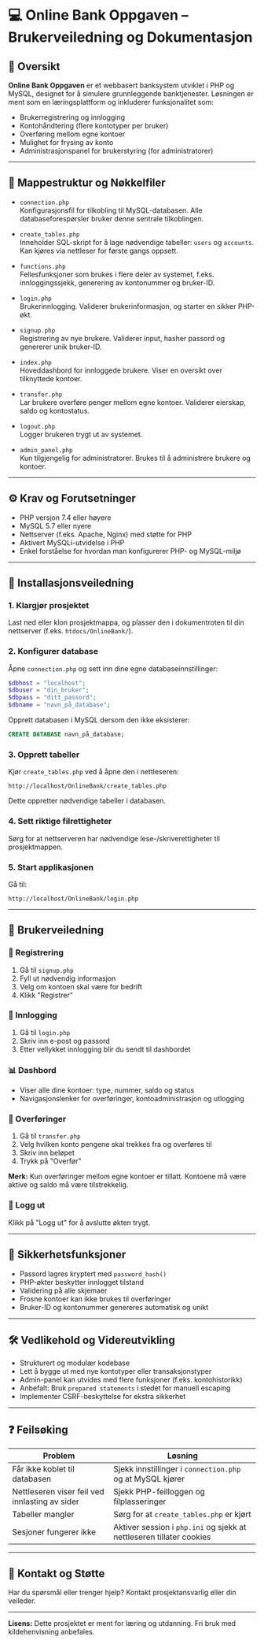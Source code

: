 # 💻 Online Bank Oppgaven – Brukerveiledning og Dokumentasjon

## 📘 Oversikt

**Online Bank Oppgaven** er et webbasert banksystem utviklet i PHP og MySQL, designet for å simulere grunnleggende banktjenester. Løsningen er ment som en læringsplattform og inkluderer funksjonalitet som:

- Brukerregistrering og innlogging  
- Kontohåndtering (flere kontotyper per bruker)  
- Overføring mellom egne kontoer  
- Mulighet for frysing av konto  
- Administrasjonspanel for brukerstyring (for administratorer)  

---

## 📁 Mappestruktur og Nøkkelfiler

- `connection.php`  
  Konfigurasjonsfil for tilkobling til MySQL-databasen. Alle databaseforespørsler bruker denne sentrale tilkoblingen.

- `create_tables.php`  
  Inneholder SQL-skript for å lage nødvendige tabeller: `users` og `accounts`. Kan kjøres via nettleser for første gangs oppsett.

- `functions.php`  
  Fellesfunksjoner som brukes i flere deler av systemet, f.eks. innloggingssjekk, generering av kontonummer og bruker-ID.

- `login.php`  
  Brukerinnlogging. Validerer brukerinformasjon, og starter en sikker PHP-økt.

- `signup.php`  
  Registrering av nye brukere. Validerer input, hasher passord og genererer unik bruker-ID.

- `index.php`  
  Hoveddashbord for innloggede brukere. Viser en oversikt over tilknyttede kontoer.

- `transfer.php`  
  Lar brukere overføre penger mellom egne kontoer. Validerer eierskap, saldo og kontostatus.

- `logout.php`  
  Logger brukeren trygt ut av systemet.

- `admin_panel.php`  
  Kun tilgjengelig for administratorer. Brukes til å administrere brukere og kontoer.

---

## ⚙️ Krav og Forutsetninger

- PHP versjon 7.4 eller høyere
- MySQL 5.7 eller nyere
- Nettserver (f.eks. Apache, Nginx) med støtte for PHP
- Aktivert MySQLi-utvidelse i PHP
- Enkel forståelse for hvordan man konfigurerer PHP- og MySQL-miljø

---

## 🧪 Installasjonsveiledning

### 1. Klargjør prosjektet

Last ned eller klon prosjektmappa, og plasser den i dokumentroten til din nettserver (f.eks. `htdocs/OnlineBank/`).

### 2. Konfigurer database

Åpne `connection.php` og sett inn dine egne databaseinnstillinger:

```php
$dbhost = "localhost";
$dbuser = "din_bruker";
$dbpass = "ditt_passord";
$dbname = "navn_på_database";
```

Opprett databasen i MySQL dersom den ikke eksisterer:

```sql
CREATE DATABASE navn_på_database;
```

### 3. Opprett tabeller

Kjør `create_tables.php` ved å åpne den i nettleseren:

```
http://localhost/OnlineBank/create_tables.php
```

Dette oppretter nødvendige tabeller i databasen.

### 4. Sett riktige filrettigheter

Sørg for at nettserveren har nødvendige lese-/skriverettigheter til prosjektmappen.

### 5. Start applikasjonen

Gå til:

```
http://localhost/OnlineBank/login.php
```

---

## 👤 Brukerveiledning

### 🔐 Registrering

1. Gå til `signup.php`
2. Fyll ut nødvendig informasjon
3. Velg om kontoen skal være for bedrift
4. Klikk "Registrer"

### 🔑 Innlogging

1. Gå til `login.php`
2. Skriv inn e-post og passord
3. Etter vellykket innlogging blir du sendt til dashbordet

### 📊 Dashbord

- Viser alle dine kontoer: type, nummer, saldo og status
- Navigasjonslenker for overføringer, kontoadministrasjon og utlogging

### 💸 Overføringer

1. Gå til `transfer.php`
2. Velg hvilken konto pengene skal trekkes fra og overføres til
3. Skriv inn beløpet
4. Trykk på "Overfør"

**Merk:** Kun overføringer mellom egne kontoer er tillatt. Kontoene må være aktive og saldo må være tilstrekkelig.

### 🚪 Logg ut

Klikk på "Logg ut" for å avslutte økten trygt.

---

## 🔐 Sikkerhetsfunksjoner

- Passord lagres kryptert med `password_hash()`
- PHP-økter beskytter innlogget tilstand
- Validering på alle skjemaer
- Frosne kontoer kan ikke brukes til overføringer
- Bruker-ID og kontonummer genereres automatisk og unikt

---

## 🛠 Vedlikehold og Videreutvikling

- Strukturert og modulær kodebase
- Lett å bygge ut med nye kontotyper eller transaksjonstyper
- Admin-panel kan utvides med flere funksjoner (f.eks. kontohistorikk)
- Anbefalt: Bruk `prepared statements` i stedet for manuell escaping
- Implementer CSRF-beskyttelse for ekstra sikkerhet

---

## ❓ Feilsøking

| Problem | Løsning |
|--------|----------|
| Får ikke koblet til databasen | Sjekk innstillinger i `connection.php` og at MySQL kjører |
| Nettleseren viser feil ved innlasting av sider | Sjekk PHP-feilloggen og filplasseringer |
| Tabeller mangler | Sørg for at `create_tables.php` er kjørt |
| Sesjoner fungerer ikke | Aktiver session i `php.ini` og sjekk at nettleseren tillater cookies |

---

## 📩 Kontakt og Støtte

Har du spørsmål eller trenger hjelp? Kontakt prosjektansvarlig eller din veileder.

---

**Lisens:** Dette prosjektet er ment for læring og utdanning. Fri bruk med kildehenvisning anbefales.
